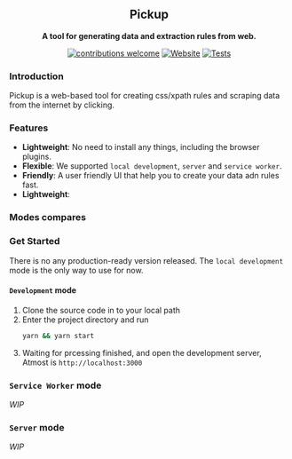 <div align="center">

## Pickup

**A tool for generating data and extraction rules from web.**</sub>



[![contributions welcome](https://img.shields.io/badge/contributions-welcome-brightgreen?logo=github)](README.md) [![Website](https://img.shields.io/website?url=https%3A%2F%2Fopencrawlers.org&logo=hoppscotch)](https://opencrawlers.org/) [![Tests](https://github.com/jisuanzhou/pickup/actions/workflows/tests.yml/badge.svg)](https://github.com/jisuanzhou/pickup/actions)

</div>

### Introduction

Pickup is a web-based tool for creating css/xpath rules and scraping data from the internet by clicking. 

### Features

- **Lightweight**: No need to install any things, including the browser plugins.
- **Flexible**: We supported `local development`, `server` and `service worker`.
- **Friendly**: A user friendly UI that help you to create your data adn rules fast.
- **Lightweight**: 

### Modes compares


### Get Started

There is no any production-ready version released. The `local development` mode is the only way to use for now.

#### `Development` mode

1. Clone the source code in to your local path
2. Enter the project directory and run
    ```bash
    yarn && yarn start
    ```
3. Waiting for prcessing finished, and open the development server,
Atmost is `http://localhost:3000`

### `Service Worker` mode

*WIP*

### `Server` mode

*WIP*
